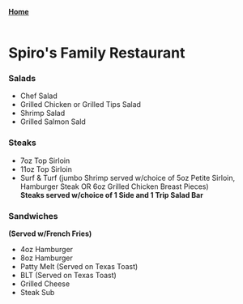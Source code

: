 **[Home](https://chuckbyrum2.github.io/)**<br><br>

# Spiro's Family Restaurant

### Salads
- Chef Salad
- Grilled Chicken or Grilled Tips Salad
- Shrimp Salad
- Grilled Salmon Sald

### Steaks
- 7oz Top Sirloin
- 11oz Top Sirloin
- Surf & Turf (jumbo Shrimp served w/choice of 5oz Petite Sirloin, Hamburger Steak OR 6oz Grilled Chicken Breast Pieces)<br>
**Steaks served w/choice of 1 Side and 1 Trip Salad Bar**

### Sandwiches
**(Served w/French Fries)**
- 4oz Hamburger
- 8oz Hamburger
- Patty Melt (Served on Texas Toast)
- BLT (Served on Texas Toast)
- Grilled Cheese
- Steak Sub


